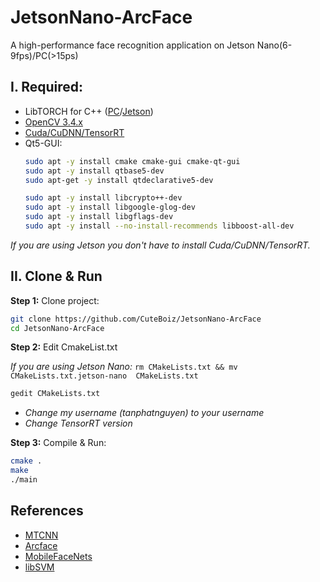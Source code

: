 # JetsonNano-ArcFace
A high-performance face recognition application on Jetson Nano(6-9fps)/PC(>15ps)

## I. Required:
- LibTORCH for C++ ([PC](https://pytorch.org/cppdocs/installing.html)/[Jetson](https://forums.developer.nvidia.com/t/pytorch-for-jetson-version-1-8-0-now-available/72048))
- [OpenCV 3.4.x](https://github.com/CuteBoiz/Ubuntu_Installation/blob/master/opencv.md)
- [Cuda/CuDNN/TensorRT](https://github.com/CuteBoiz/Ubuntu_Installation/blob/master/cuda.md)
- Qt5-GUI:
  ```sh
  sudo apt -y install cmake cmake-gui cmake-qt-gui
  sudo apt -y install qtbase5-dev
  sudo apt-get -y install qtdeclarative5-dev
  
  sudo apt -y install libcrypto++-dev 
  sudo apt -y install libgoogle-glog-dev 
  sudo apt -y install libgflags-dev
  sudo apt -y install --no-install-recommends libboost-all-dev
  ```
*If you are using Jetson you don't have to install Cuda/CuDNN/TensorRT.*

## II. Clone & Run
**Step 1:** Clone project:
```sh
git clone https://github.com/CuteBoiz/JetsonNano-ArcFace
cd JetsonNano-ArcFace
```

**Step 2:** Edit CmakeList.txt

*If you are using Jetson Nano:* `rm CMakeLists.txt && mv CMakeLists.txt.jetson-nano  CMakeLists.txt`

```sh
gedit CMakeLists.txt 
```
- *Change my username (tanphatnguyen) to your username*
- *Change TensorRT version*

**Step 3:** Compile & Run:

```sh
cmake .
make
./main
```

## References
- [MTCNN](https://github.com/kpzhang93/MTCNN_face_detection_alignment)
- [Arcface](https://arxiv.org/abs/1801.07698)
- [MobileFaceNets](https://arxiv.org/abs/1804.07573)
- [libSVM](https://www.csie.ntu.edu.tw/~cjlin/libsvm/)
